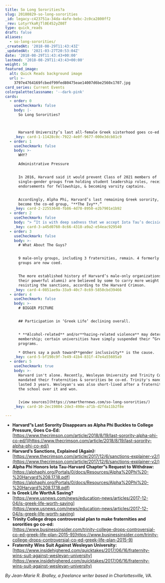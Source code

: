 ```yaml
---
title: So Long Sororities?a
slug: 20180829-so-long-sororities
_id: legacy-c423751a-34da-4afe-bebc-2c0ca2800ff2
_rev: LotyrYkaRjTl0E452yZ08T
type: quick_reads
draft: false
aliases:
  - so-long-sororities/
_createdAt: '2018-08-29T11:43:43Z'
_updatedAt: '2021-03-27T20:53:04Z'
date: '2018-08-29T11:43:43+00:00'
lastmod: '2018-08-29T11:43:43+00:00'
weight: 50
featured_image:
  alt: Quick Reads background image
  url: >-
    3797e4764169fcbedf99fed80475eae14007d6be2560x1707.jpg
card_series: Current Events
colorpaletteclassname: '--dark-pink'
cards:
  - order: 0
    useCheckmark: false
    body: |-
      So Long Sororities?



      Harvard University’s last all-female Greek sisterhood goes co-ed.
    _key: card-1-11428c0c-7922-4e0f-9677-000e3dcb81c9
  - order: 1
    useCheckmark: false
    body: >-
      WHY?  

      Administrative Pressure


      In 2016, Harvard said it would prevent Class of 2021 members of
      single-gender groups from holding student leadership roles, receiving
      endorsements for fellowships, & becoming varsity captains.


      Accordingly, Alpha Phi, Harvard’s last remaining Greek sorority, has
      become the co-ed group, "**The Ivy**.”
    _key: card-2-22553648-fb86-4d78-8950-e2b7901e1b92
  - order: 2
    useCheckmark: false
    body: "> “It is with deep sadness that we accept Iota Tau’s decision to cease activities. New sanctions put in place by Harvard University placed our members in an untenable conflict a\x13 to choose between their supportive, empowering women-only space and external scholastic and leadership opportunities.”  \n  \n  \nRenee Zainer, Alpha Phi International President and Chairman of the International Executive Board"
    _key: card-3-a45d0760-8c66-4318-a9a2-e54eac929540
  - order: 3
    useCheckmark: false
    body: >-
      # What About The Guys?


      9 male-only groups, including 3 fraternities, remain. 4 formerly male-only
      groups are now coed.


      The more established history of Harvard’s male-only organizations (and
      their powerful alumni) are believed by some to carry more weight in
      resisting the sanctions, according to the Harvard Crimson.
    _key: card-4-0851ae9a-33a9-40c7-8c69-5850cbd39466
  - order: 4
    useCheckmark: false
    body: >-
      # BIGGER PICTURE


      ## Participation in ‘Greek Life’ declining overall.


      * **Alcohol-related** and/or**hazing-related violence** may deter
      membership; certain universities have simply suspended their “Greek Life”
      programs.

      * Others say a push toward**gender inclusivity** is the cause.
    _key: card-5-bf198c9f-7e49-41b4-831f-47e4a55605a9
  - order: 5
    useCheckmark: true
    body: >-
      Harvard isn't alone. Recently, Wesleyan University and Trinity College
      mandated their fraternities & sororities be co-ed. Trinity's mandate
      lasted 3 years. Wesleyan's was also short-lived after a fraternity sued
      the school over it and won.


      [view sources](https://smarthernews.com/so-long-sororities/)
    _key: card-10-2ec19804-2de3-498e-a71b-d2fda11b2f8e

---
```

* **Harvard”s Last Sorority Disappears as Alpha Phi Buckles to College Pressure, Goes Co-Ed:**  
[https://www.thecrimson.com/article/2018/8/19/last-sorority-alpha-phi-co-ed/](https://www.thecrimson.com/article/2018/8/19/last-sorority-alpha-phi-co-ed/)
* **Harvard’s Sanctions, Explained (Again):**  
[https://www.thecrimson.com/article/2017/12/6/sanctions-explainer-v2/](https://www.thecrimson.com/article/2017/12/6/sanctions-explainer-v2/)
* **Alpha Phi Honors Iota Tau-Harvard Chapter”s Request to Withdraw:**  
[https://alphaphi.org/Portals/0/docs/Resources/Alpha%20Phi%20-%20Harvard%208.17.18.pdf](https://alphaphi.org/Portals/0/docs/Resources/Alpha%20Phi%20-%20Harvard%208.17.18.pdf)
* **Is Greek Life WorthA Saving?**  
[https://www.usnews.com/news/education-news/articles/2017-12-04/is-greek-life-worth-saving](https://www.usnews.com/news/education-news/articles/2017-12-04/is-greek-life-worth-saving)
* **Trinity College drops controversial plan to make fraternities and sororities go co-ed:**  
[https://www.businessinsider.com/trinity-college-drops-controversial-co-ed-greek-life-plan-2015-9](https://www.businessinsider.com/trinity-college-drops-controversial-co-ed-greek-life-plan-2015-9)
* **Fraternity Wins Suit Against Wesleyan University:**  
[https://www.insidehighered.com/quicktakes/2017/06/16/fraternity-wins-suit-against-wesleyan-university](https://www.insidehighered.com/quicktakes/2017/06/16/fraternity-wins-suit-against-wesleyan-university)

_By Jean-Marie R. Bralley, a freelance writer based in Charlottesville, VA._